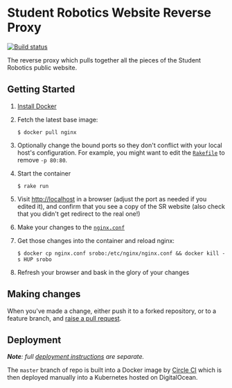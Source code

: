 # Student Robotics Website Reverse Proxy

[![Build status][build-badge]][build-page]

The reverse proxy which pulls together all the pieces of the Student Robotics
public website.

## Getting Started

1. [Install Docker][docker]

2. Fetch the latest base image:
    ``` shell
    $ docker pull nginx
    ```

3. Optionally change the bound ports so they don't conflict with your local host's
   configuration. For example, you might want to edit the [`Rakefile`](Rakefile)
   to remove `-p 80:80`.

4. Start the container

    ``` shell
    $ rake run
    ```

5. Visit <http://localhost> in a browser (adjust the port as needed if you
   edited it), and confirm that you see a copy of the SR website (also check that
   you didn't get redirect to the real one!)

6. Make your changes to the [`nginx.conf`](nginx.conf)

7. Get those changes into the container and reload nginx:
    ``` shell
    $ docker cp nginx.conf srobo:/etc/nginx/nginx.conf && docker kill -s HUP srobo
    ```

8. Refresh your browser and bask in the glory of your changes

## Making changes

When you've made a change, either push it to a forked repository, or to a
feature branch, and [raise a pull request][raise-a-pr].

## Deployment

***Note**: full [deployment instructions](./DEPLOYMENT.md) are separate.*

The `master` branch of repo is built into a Docker image by [Circle CI][circle-ci]
which is then deployed manually into a Kubernetes hosted on DigitalOcean.

[build-badge]: https://circleci.com/gh/srobo/reverse-proxy/tree/master.png?style=shield
[build-page]: https://circleci.com/gh/srobo/reverse-proxy/tree/master
[docker]: https://docker.com/
[raise-a-pr]: https://github.com/srobo/reverse-proxy/pull/new
[circle-ci]: https://circleci.com/gh/srobo/reverse-proxy
